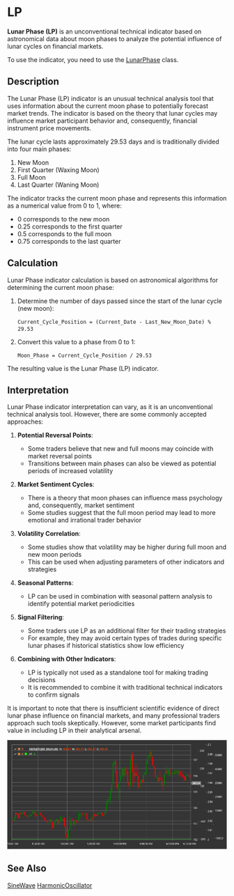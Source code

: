 # LP

**Lunar Phase (LP)** is an unconventional technical indicator based on astronomical data about moon phases to analyze the potential influence of lunar cycles on financial markets.

To use the indicator, you need to use the [LunarPhase](xref:StockSharp.Algo.Indicators.LunarPhase) class.

## Description

The Lunar Phase (LP) indicator is an unusual technical analysis tool that uses information about the current moon phase to potentially forecast market trends. The indicator is based on the theory that lunar cycles may influence market participant behavior and, consequently, financial instrument price movements.

The lunar cycle lasts approximately 29.53 days and is traditionally divided into four main phases:
1. New Moon
2. First Quarter (Waxing Moon)
3. Full Moon
4. Last Quarter (Waning Moon)

The indicator tracks the current moon phase and represents this information as a numerical value from 0 to 1, where:
- 0 corresponds to the new moon
- 0.25 corresponds to the first quarter
- 0.5 corresponds to the full moon
- 0.75 corresponds to the last quarter

## Calculation

Lunar Phase indicator calculation is based on astronomical algorithms for determining the current moon phase:

1. Determine the number of days passed since the start of the lunar cycle (new moon):
   ```
   Current_Cycle_Position = (Current_Date - Last_New_Moon_Date) % 29.53
   ```

2. Convert this value to a phase from 0 to 1:
   ```
   Moon_Phase = Current_Cycle_Position / 29.53
   ```

The resulting value is the Lunar Phase (LP) indicator.

## Interpretation

Lunar Phase indicator interpretation can vary, as it is an unconventional technical analysis tool. However, there are some commonly accepted approaches:

1. **Potential Reversal Points**:
   - Some traders believe that new and full moons may coincide with market reversal points
   - Transitions between main phases can also be viewed as potential periods of increased volatility

2. **Market Sentiment Cycles**:
   - There is a theory that moon phases can influence mass psychology and, consequently, market sentiment
   - Some studies suggest that the full moon period may lead to more emotional and irrational trader behavior

3. **Volatility Correlation**:
   - Some studies show that volatility may be higher during full moon and new moon periods
   - This can be used when adjusting parameters of other indicators and strategies

4. **Seasonal Patterns**:
   - LP can be used in combination with seasonal pattern analysis to identify potential market periodicities

5. **Signal Filtering**:
   - Some traders use LP as an additional filter for their trading strategies
   - For example, they may avoid certain types of trades during specific lunar phases if historical statistics show low efficiency

6. **Combining with Other Indicators**:
   - LP is typically not used as a standalone tool for making trading decisions
   - It is recommended to combine it with traditional technical indicators to confirm signals

It is important to note that there is insufficient scientific evidence of direct lunar phase influence on financial markets, and many professional traders approach such tools skeptically. However, some market participants find value in including LP in their analytical arsenal.

![indicator_lunar_phase](../../../../images/indicator_lunar_phase.png)

## See Also

[SineWave](sine_wave.md)
[HarmonicOscillator](harmonic_oscillator.md)